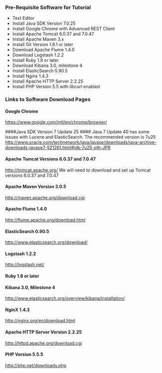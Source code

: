 ### Pre-Requisite Software for Tutorial ###

* Text Editor
* Install Java SDK Version 7.0.25
* Install Google Chrome with Advanced REST Client
* Install Apache Tomcat 6.0.37 and 7.0.47
* Install Apache Maven 3.x
* Install Git Version 1.8.1 or later
* Download Apache Flume 1.4.0
* Download Logstash 1.2.2
* Install Ruby 1.8 or later
* Download Kibana 3.0, milestone 4
* Install ElasticSearch 0.90.5
* Install Nginx 1.4.3
* Install Apache HTTP Server 2.2.25
* Install PHP Version 5.5 with libcurl enabled

### Links to Software Download Pages ###

#### Google Chrome ####
https://www.google.com/intl/en/chrome/browser/

####Java SDK Version 7 Update 25 ####
Java 7 Update 40 has some issues with Lucene and ElasticSearch. The recommended version is 7u25
http://www.oracle.com/technetwork/java/javase/downloads/java-archive-downloads-javase7-521261.html#jdk-7u25-oth-JPR

#### Apache Tomcat Versions 6.0.37 and 7.0.47
http://tomcat.apache.org/
We will need to download and set up Tomcat versions 6.0.37 and 7.0.47

#### Apache Maven Version 3.0.5 ####
http://maven.apache.org/download.cgi

#### Apache Flume 1.4.0 ####
http://flume.apache.org/download.html

#### ElasticSearch 0.90.5 ####
http://www.elasticsearch.org/download/

#### Logstash 1.2.2 ####
http://logstash.net/

#### Ruby 1.8 or later ####

#### Kibana 3.0, Milestone 4 ####
http://www.elasticsearch.org/overview/kibana/installation/

#### NginX 1.4.3 ####
http://nginx.org/en/download.html

#### Apache HTTP Server Version 2.2.25 ####
http://httpd.apache.org/download.cgi

#### PHP Version 5.5.5 ####
http://php.net/downloads.php




